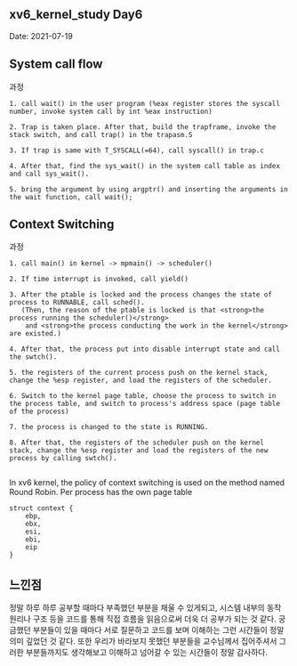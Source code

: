 ## xv6_kernel_study Day6
  
Date: 2021-07-19

## System call flow 
   
   과정
   ```
   1. call wait() in the user program (%eax register stores the syscall number, invoke system call by int %eax instruction)    
       
   2. Trap is taken place. After that, build the trapframe, invoke the stack switch, and call trap() in the trapasm.S  
       
   3. If trap is same with T_SYSCALL(=64), call syscall() in trap.c  
        
   4. After that, find the sys_wait() in the system call table as index and call sys_wait(). 
       
   5. bring the argument by using argptr() and inserting the arguments in the wait function, call wait(); 
   ```

## Context Switching 

   과정
   ```
   1. call main() in kernel -> mpmain() -> scheduler()  
   
   2. If time interrupt is invoked, call yield() 
      
   3. After the ptable is locked and the process changes the state of process to RUNNABLE, call sched(). 
      (Then, the reason of the ptable is locked is that <strong>the process running the scheduler()</strong>
       and <strong>the process conducting the work in the kernel</strong> are existed.)   
       
   4. After that, the process put into disable interrupt state and call the swtch().  
       
   5. the registers of the current process push on the kernel stack, change the %esp register, and load the registers of the scheduler.  
       
   6. Switch to the kernel page table, choose the process to switch in the process table, and switch to process's address space (page table of the process)   
       
   7. the process is changed to the state is RUNNING. 
        
   8. After that, the registers of the scheduler push on the kernel stack, change the %esp register and load the registers of the new process by calling swtch().    
       
   ```
   
   In xv6 kernel, the policy of context switching is used on the method named Round Robin. 
   Per process has the own page table
   ```
   struct context {  
       ebp, 
       ebx, 
       esi, 
       ebi, 
       eip   
   }
   ``` 

## 느낀점   
   
   정말 하루 하루 공부할 때마다 부족했던 부분을 채울 수 있게되고, 시스템 내부의 동작 원리나 구조 등을 코드를 통해 직접 흐름을 읽음으로써 더욱 더 공부가 되는 것 같다. 궁금했던 부분들이 있을 때마다 서로 질문하고 코드를 보며 이해하는 그런 시간들이 정말 의미 깊었던 것 같다. 또한 우리가 바라보지 못했던 부분들을 교수님께서 집어주셔서 그러한 부분들까지도 생각해보고 이해하고 넘어갈 수 있는 시간들이 정말 감사하다.   



